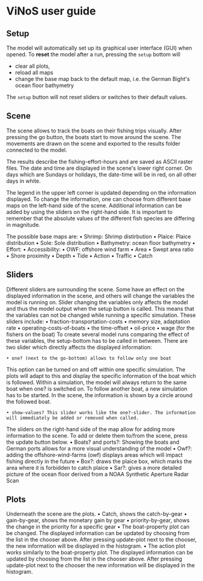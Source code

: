 <!--
SPDX-FileCopyrightText: 2023 Universität Hamburg
SPDX-FileCopyrightText: 2023-2024 Helmholtz-Zentrum hereon GmbH
SPDX-License-Identifier: CC0-1.0
SPDX-FileContributor: Verena Mühlberger <verena.muehlberger@uni-hamburg.de>
SPDX-FileContributor: Carsten Lemmen <carsten.lemmen@hereon.de>
-->

# ViNoS user guide

## Setup

The model will automatically set up its graphical user interface (GUI) when opened. To **reset** the model after a run, pressing the `setup` bottom will

- clear all plots,
- reload all maps
- change the base map back to the default map, i.e. the
  German Bight's ocean floor bathymetry

The `setup` button will not reset sliders or switches to their
default values.

## Scene

The scene allows to track the boats on their fishing trips visually. After pressing the go button, the boats start to move around the scene. The movements are drawn on the scene and exported to the results folder connected to the model.

The results describe the fishing-effort-hours and are saved as ASCII raster files. The date and time are displayed in the scene's lower right corner. On days which are Sundays or holidays, the date-time will be in red, on all other days in white.

The legend in the upper left corner is updated depending on the information displayed. To change the information, one can choose from different base maps on the left-hand side of the scene. Additional information can be added by using the sliders on the right-hand side. It is important to remember that the absolute values of the different fish species are differing in magnitude.

The possible base maps are:
• Shrimp: Shrimp distirbution
• Plaice: Plaice distribution
• Sole: Sole distribution
• Bathymetry: ocean floor bathymetry
• Effort:
• Accessibility:
• OWF: offshore wind farm
• Area
• Swept area ratio
• Shore proximity
• Depth
• Tide
• Action
• Traffic
• Catch

## Sliders

Different sliders are surrounding the scene. Some have an effect on the displayed information in the scene, and others will change the variables the model is running on.
Slider changing the variables only affects the model and thus the model output when the setup button is called. This means that the variables can not be changed while running a specific simulation. These sliders include:
• fraction-transportation-costs
• memory size, adaptation rate
• operating-costs-of-boats
• the time-offset
• oil-price
• wage (for the fishers on the boat)
To create several model runs comparing the effect of these variables, the setup-bottom has to be called in between.
There are two slider which directly affects the displayed information:

    • one? (next to the go-bottom) allows to follow only one boat

This option can be turned on and off within one specific simulation. The plots will adapt to this and display the specific information of the boat which is followed. Within a simulation, the model will always return to the same boat when one? is switched on. To follow another boat, a new simulation has to be started. In the scene, the information is shown by a circle around the followed boat.

    • show-values? This slider works like the one?-slider. The information will immediately be added or removed when called.

The sliders on the right-hand side of the map allow for adding more information to the scene. To add or delete them to/from the scene, press the update button below.
• Boats? and ports?: Showing the boats and German ports allows for a more visual understanding of the model
• Owf?: adding the offshore-wind-farms (owf) displays areas which will impact fishing directly in the future
• Box?: draws the plaice box, which marks the area where it is forbidden to catch plaice
• Sar?: gives a more detailed picture of the ocean floor derived from a NOAA Synthetic Aperture Radar Scan

## Plots

Underneath the scene are the plots.
• Catch, shows the catch-by-gear
• gain-by-gear, shows the monetary gain by gear
• priority-by-gear, shows the change in the priority for a specific gear
• The boat-property plot can be changed. The displayed information can be updated by choosing from the list in the chooser above. After pressing update-plot next to the chooser, the new information will be displayed in the histogram.
• The action plot works similarly to the boat-property plot. The displayed information can be updated by choosing from the list in the chooser above. After pressing update-plot next to the chooser the new information will be displayed in the histogram.
